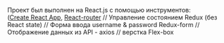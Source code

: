 Проект был выполнен на React.js с помощью инструментов:<br/>
([Create React App](https://github.com/facebook/create-react-app), [React-router](https://github.com/ReactTraining/react-router/tree/master/packages/react-router)
// Управление состоянием Redux (без React state)
// Форма ввода username & password Redux-form
// Отображение данных из API - axios
// верстка Flex-box
